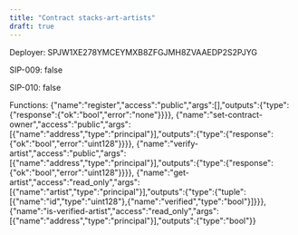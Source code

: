 ```yaml
---
title: "Contract stacks-art-artists"
draft: true
---
```

Deployer: SPJW1XE278YMCEYMXB8ZFGJMH8ZVAAEDP2S2PJYG

SIP-009: false

SIP-010: false

Functions:
{"name":"register","access":"public","args":[],"outputs":{"type":{"response":{"ok":"bool","error":"none"}}}}, {"name":"set-contract-owner","access":"public","args":[{"name":"address","type":"principal"}],"outputs":{"type":{"response":{"ok":"bool","error":"uint128"}}}}, {"name":"verify-artist","access":"public","args":[{"name":"address","type":"principal"}],"outputs":{"type":{"response":{"ok":"bool","error":"uint128"}}}}, {"name":"get-artist","access":"read_only","args":[{"name":"artist","type":"principal"}],"outputs":{"type":{"tuple":[{"name":"id","type":"uint128"},{"name":"verified","type":"bool"}]}}}, {"name":"is-verified-artist","access":"read_only","args":[{"name":"address","type":"principal"}],"outputs":{"type":"bool"}}
